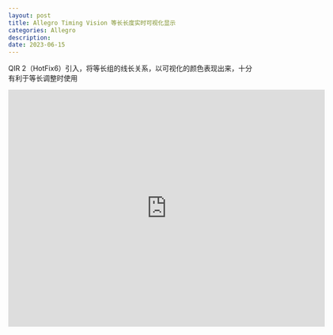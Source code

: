```yaml
---
layout: post
title: Allegro Timing Vision 等长长度实时可视化显示
categories: Allegro
description: 
date: 2023-06-15
---
```


QIR 2（HotFix6）引入，将等长组的线长关系，以可视化的颜色表现出来，十分有利于等长调整时使用

<iframe frameborder="0" src="https://v.qq.com/txp/iframe/player.html?vid=l0522cclm07" allowfullscreen="true" width="640" height="480"></iframe>